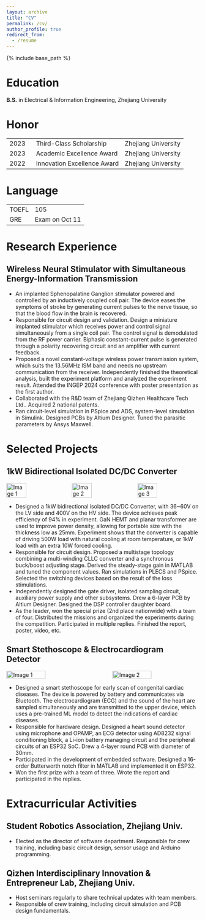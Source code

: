 ```yaml
---
layout: archive
title: "CV"
permalink: /cv/
author_profile: true
redirect_from:
  - /resume
---
```


{% include base_path %}

# Education
**B.S.** in Electrical & Information Engineering, Zhejiang University

# Honor
<table cellpadding="10" cellspacing="0" width="100%" style="font-size: 16px;">
    <tr>
        <td width="15%">2023</td>
        <td>Third-Class Scholarship</td>
        <td>Zhejiang University</td>
    </tr>
    <tr>
        <td>2023</td>
        <td>Academic Excellence Award</td>
        <td>Zhejiang University</td>
    </tr>
    <tr>
        <td>2022</td>
        <td>Innovation Excellence Award</td>
        <td>Zhejiang University</td>
    </tr>
</table>

# Language

<table cellpadding="10" cellspacing="0" width="100%" style="font-size: 16px;">
    <tr>
        <td>TOEFL</td>
        <td>105</td>
    </tr>
    <tr>
        <td>GRE</td>
        <td>Exam on Oct 11</td>
    </tr>
 
</table>

# Research Experience
## Wireless Neural Stimulator with Simultaneous Energy-Information Transmission

- An implanted Sphenopalatine Ganglion stimulator powered and controlled by an inductively coupled coil pair. The device eases the symptoms of stroke by generating current pulses to the nerve tissue, so that the blood flow in the brain is recovered.
- Responsible for circuit design and validation. Design a miniature implanted stimulator which receives power and control signal simultaneously from a single coil pair. The control signal is demodulated from the RF power carrier. Biphasic constant-current pulse is generated through a polarity recovering circuit and an amplifier with current feedback.
- Proposed a novel constant-voltage wireless power transmission system, which suits the 13.56MHz ISM band and needs no upstream communication from the receiver. Independently finished the theoretical analysis, built the experiment platform and analyzed the experiment result. Attended the INGEP 2024 conference with poster presentation as the first author.
- Collaborated with the R&D team of Zhejiang Qizhen Healthcare Tech Ltd.. Acquired 2 national patents.
- Ran circuit-level simulation in PSpice and ADS, system-level simulation in Simulink. Designed PCBs by Altium Designer. Tuned the parasitic parameters by Ansys Maxwell.

# Selected Projects
## 1kW Bidirectional Isolated DC/DC Converter

<div style="display: flex; justify-content: space-between;">
    <img src="/images/MultistageCLLC-1.png" alt="Image 1" style="height: auto; width: 32%; object-fit: contain;">
    <img src="/images/MultistageCLLC-2.png" alt="Image 2" style="height: auto; width: 32%; object-fit: contain;">
    <img src="/images/MultistageCLLC-3.png" alt="Image 3" style="height: auto; width: 32%; object-fit: contain;">
</div>

- Designed a 1kW bidirectional isolated DC/DC Converter, with 36~60V on the LV side and 400V on the HV side. The device achieves peak efficiency of 94% in experiment. GaN HEMT and planar transformer are used to improve power density, allowing for portable size with the thickness low as 25mm. Experiment shows that the converter is capable of driving 500W load with natural cooling at room temperature, or 1kW load with an extra 10W forced cooling.
- Responsible for circuit design. Proposed a multistage topology combining a multi-winding CLLC converter and a synchronous buck/boost adjusting stage. Derived the steady-stage gain in MATLAB and tuned the component values. Ran simulations in PLECS and PSpice. Selected the switching devices based on the result of the loss stimulations.
- Independently designed the gate driver, isolated sampling circuit, auxiliary power supply and other subsystems. Drew a 6-layer PCB by Altium Designer. Designed the DSP controller daughter board.
- As the leader, won the special prize (2nd place nationwide) with a team of four. Distributed the missions and organized the experiments during the competition. Participated in multiple replies. Finished the report, poster, video, etc.

## Smart Stethoscope & Electrocardiogram Detector

<div style="display: flex; justify-content: space-between;">
    <img src="/images/heartsound-1.jpg" alt="Image 1" style="height: auto; width: 45%; object-fit: contain;">
    <img src="/images/heartsound-2.jpg" alt="Image 2" style="height: auto; width: 45%; object-fit: contain;">
</div>


- Designed a smart stethoscope for early scan of congenital cardiac diseases. The device is powered by battery and communicates via Bluetooth. The electrocardiogram (ECG) and the sound of the heart are sampled simultaneously and are transmitted to the upper device, which uses a pre-trained ML model to detect the indications of cardiac diseases.
- Responsible for hardware design. Designed a heart sound detector using microphone and OPAMP, an ECG detector using AD8232 signal conditioning block, a Li-ion battery managing circuit and the peripheral circuits of an ESP32 SoC. Drew a 4-layer round PCB with diameter of 30mm.
- Participated in the development of embedded software. Designed a 16-order Butterworth notch filter in MATLAB and implemented it on ESP32.
- Won the first prize with a team of three. Wrote the report and participated in the replies.

# Extracurricular Activities
## Student Robotics Association, Zhejiang Univ.
- Elected as the director of software department. Responsible for crew training, including basic circuit design, sensor usage and Arduino programming.

## Qizhen Interdisciplinary Innovation & Entrepreneur Lab, Zhejiang Univ.
- Host seminars regularly to share technical updates with team members.
- Responsible of crew training, including circuit simulation and PCB design fundamentals.

<!-- # Technique Skills
**Circuit-level simulation tools**: Cadence PSpice, PLECS, ADS, Multisim, Proteus.

**PCB design tools**: Altium Designer.
Embedded Software Development: Embedded Linux on Zynq 7000 SoC, STM32, ESP32.

**Software Development**: C# under .NET Framework, Network programming with C, MATLAB & Python programming for calculation or data acquisition.

**Document composing**: Latex / Overleaf.

**Graphic design**: Photoshop, Inksacpe. -->